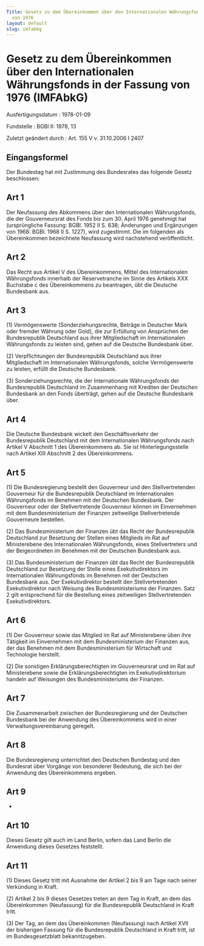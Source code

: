 ```yaml
---
Title: Gesetz zu dem Übereinkommen über den Internationalen Währungsfonds in der Fassung
  von 1976
layout: default
slug: imfabkg
---
```


# Gesetz zu dem Übereinkommen über den Internationalen Währungsfonds in der Fassung von 1976 (IMFAbkG)

Ausfertigungsdatum
:   1978-01-09

Fundstelle
:   BGBl II: 1978, 13

Zuletzt geändert durch
:   Art. 155 V v. 31.10.2006 I 2407


## Eingangsformel

Der Bundestag hat mit Zustimmung des Bundesrates das folgende Gesetz
beschlossen:


## Art 1

Der Neufassung des Abkommens über den Internationalen Währungsfonds,
die der Gouverneursrat des Fonds bis zum 30. April 1976 genehmigt hat
(ursprüngliche Fassung: BGBl. 1952 II S. 638; Änderungen und
Ergänzungen von 1968: BGBl. 1968 II S. 1227), wird zugestimmt. Die im
folgenden als Übereinkommen bezeichnete Neufassung wird nachstehend
veröffentlicht.


## Art 2

Das Recht aus Artikel V des Übereinkommens, Mittel des Internationalen
Währungsfonds innerhalb der Reservetranche im Sinne des Artikels XXX
Buchstabe c des Übereinkommens zu beantragen, übt die Deutsche
Bundesbank aus.


## Art 3

(1) Vermögenswerte (Sonderziehungsrechte, Beträge in Deutscher Mark
oder fremder Währung oder Gold), die zur Erfüllung von Ansprüchen der
Bundesrepublik Deutschland aus ihrer Mitgliedschaft im Internationalen
Währungsfonds zu leisten sind, gehen auf die Deutsche Bundesbank über.

(2) Verpflichtungen der Bundesrepublik Deutschland aus ihrer
Mitgliedschaft im Internationalen Währungsfonds, solche Vermögenswerte
zu leisten, erfüllt die Deutsche Bundesbank.

(3) Sonderziehungsrechte, die der Internationale Währungsfonds der
Bundesrepublik Deutschland im Zusammenhang mit Krediten der Deutschen
Bundesbank an den Fonds überträgt, gehen auf die Deutsche Bundesbank
über.


## Art 4

Die Deutsche Bundesbank wickelt den Geschäftsverkehr der
Bundesrepublik Deutschland mit dem Internationalen Währungsfonds nach
Artikel V Abschnitt 1 des Übereinkommens ab. Sie ist
Hinterlegungsstelle nach Artikel XIII Abschnitt 2 des Übereinkommens.


## Art 5

(1) Die Bundesregierung bestellt den Gouverneur und den
Stellvertretenden Gouverneur für die Bundesrepublik Deutschland im
Internationalen Währungsfonds im Benehmen mit der Deutschen
Bundesbank. Der Gouverneur oder der Stellvertretende Gouverneur können
im Einvernehmen mit dem Bundesministerium der Finanzen zeitweilige
Stellvertretende Gouverneure bestellen.

(2) Das Bundesministerium der Finanzen übt das Recht der
Bundesrepublik Deutschland zur Besetzung der Stellen eines Mitglieds
im Rat auf Ministerebene des Internationalen Währungsfonds, eines
Stellvertreters und der Beigeordneten im Benehmen mit der Deutschen
Bundesbank aus.

(3) Das Bundesministerium der Finanzen übt das Recht der
Bundesrepublik Deutschland zur Besetzung der Stelle eines
Exekutivdirektors im Internationalen Währungsfonds im Benehmen mit der
Deutschen Bundesbank aus. Der Exekutivdirektor bestellt den
Stellvertretenden Exekutivdirektor nach Weisung des Bundesministeriums
der Finanzen. Satz 2 gilt entsprechend für die Bestellung eines
zeitweiligen Stellvertretenden Exekutivdirektors.


## Art 6

(1) Der Gouverneur sowie das Mitglied im Rat auf Ministerebene üben
ihre Tätigkeit im Einvernehmen mit dem Bundesministerium der Finanzen
aus, der das Benehmen mit dem Bundesministerium für Wirtschaft und
Technologie herstellt.

(2) Die sonstigen Erklärungsberechtigten im Gouverneursrat und im Rat
auf Ministerebene sowie die Erklärungsberechtigten im
Exekutivdirektorium handeln auf Weisungen des Bundesministeriums der
Finanzen.


## Art 7

Die Zusammenarbeit zwischen der Bundesregierung und der Deutschen
Bundesbank bei der Anwendung des Übereinkommens wird in einer
Verwaltungsvereinbarung geregelt.


## Art 8

Die Bundesregierung unterrichtet den Deutschen Bundestag und den
Bundesrat über Vorgänge von besonderer Bedeutung, die sich bei der
Anwendung des Übereinkommens ergeben.


## Art 9

-


## Art 10

Dieses Gesetz gilt auch im Land Berlin, sofern das Land Berlin die
Anwendung dieses Gesetzes feststellt.


## Art 11

(1) Dieses Gesetz tritt mit Ausnahme der Artikel 2 bis 9 am Tage nach
seiner Verkündung in Kraft.

(2) Artikel 2 bis 9 dieses Gesetzes treten an dem Tag in Kraft, an dem
das Übereinkommen (Neufassung) für die Bundesrepublik Deutschland in
Kraft tritt.

(3) Der Tag, an dem das Übereinkommen (Neufassung) nach Artikel XVII
der bisherigen Fassung für die Bundesrepublik Deutschland in Kraft
tritt, ist im Bundesgesetzblatt bekanntzugeben.

